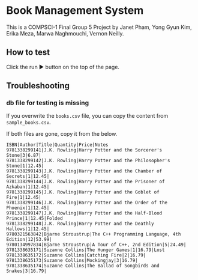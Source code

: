 Book Management System
======================

This is a COMPSCI-1 Final Group 5 Project by Janet Pham, Yong Gyun Kim, Erika Meza, Marwa Naghmouchi, Vernon Neilly.

## How to test

Click the run ‎▶ button on the top of the page.

## Troubleshooting

### db file for testing is missing

If you overwrite the `books.csv` file, you can copy the content from `sample_books.csv`.

If both files are gone, copy it from the below.

```csv
ISBN|Author|Title|Quantity|Price|Notes
9781338299141|J.K. Rowling|Harry Potter and the Sorcerer's Stone|3|6.87|
9781338299142|J.K. Rowling|Harry Potter and the Philosopher's Stone|1|12.45|
9781338299143|J.K. Rowling|Harry Potter and the Chamber of Secrets|1|12.45|
9781338299144|J.K. Rowling|Harry Potter and the Prisoner of Azkaban|1|12.45|
9781338299145|J.K. Rowling|Harry Potter and the Goblet of Fire|1|12.45|
9781338299146|J.K. Rowling|Harry Potter and the Order of the Phoenix|1|12.45|
9781338299147|J.K. Rowling|Harry Potter and the Half-Blood Prince|1|12.45|Folded
9781338299148|J.K. Rowling|Harry Potter and the Deathly Hallows|1|12.45|
9780321563842|Bjarne Stroustrup|The C++ Programming Language, 4th Edition|12|53.99|
9780134997834|Bjarne Stroustrup|A Tour of C++, 2nd Edition|5|24.49|
9781338635171|Suzanne Collins|The Hunger Games|1|16.79|Lost
9781338635172|Suzanne Collins|Catching Fire|2|16.79|
9781338635173|Suzanne Collins|Mockingjay|3|16.79|
9781338635174|Suzanne Collins|The Ballad of Songbirds and Snakes|3|16.79|
```
